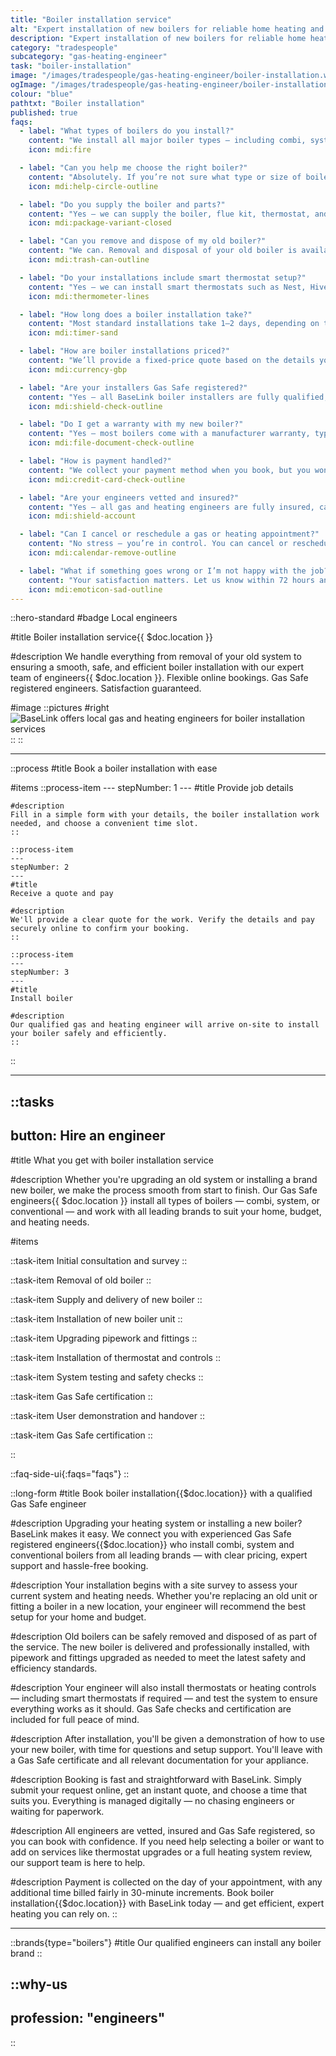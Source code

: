 ```yaml
---
title: "Boiler installation service"
alt: "Expert installation of new boilers for reliable home heating and hot water"
description: "Expert installation of new boilers for reliable home heating and hot water"
category: "tradespeople"
subcategory: "gas-heating-engineer"
task: "boiler-installation"
image: "/images/tradespeople/gas-heating-engineer/boiler-installation.webp"
ogImage: "/images/tradespeople/gas-heating-engineer/boiler-installation.webp"
colour: "blue"
pathtxt: "Boiler installation"
published: true
faqs:
  - label: "What types of boilers do you install?"
    content: "We install all major boiler types – including combi, system, and conventional – from top brands like Worcester Bosch, Vaillant, Ideal, Baxi and more. Whether you're upgrading or replacing, we’ll help you find the right fit."
    icon: mdi:fire

  - label: "Can you help me choose the right boiler?"
    content: "Absolutely. If you’re not sure what type or size of boiler you need, just let us know in the booking form. Our engineers will assess your property and recommend a boiler that suits your space, usage, and budget."
    icon: mdi:help-circle-outline

  - label: "Do you supply the boiler and parts?"
    content: "Yes – we can supply the boiler, flue kit, thermostat, and any parts needed for a full installation. Let us know your preferences or brand requirements during booking, and we’ll include everything in your tailored quote."
    icon: mdi:package-variant-closed

  - label: "Can you remove and dispose of my old boiler?"
    content: "We can. Removal and disposal of your old boiler is available as an add-on – just tick the box when booking and we’ll handle it safely, following all local disposal regulations."
    icon: mdi:trash-can-outline

  - label: "Do your installations include smart thermostat setup?"
    content: "Yes – we can install smart thermostats such as Nest, Hive, Tado and more as part of your boiler installation. Just let us know which model you have (or want), and we’ll include it in the setup."
    icon: mdi:thermometer-lines

  - label: "How long does a boiler installation take?"
    content: "Most standard installations take 1–2 days, depending on the type of boiler and if pipework needs adjusting. We’ll give you a clear time estimate before the job begins so you know what to expect."
    icon: mdi:timer-sand

  - label: "How are boiler installations priced?"
    content: "We’ll provide a fixed-price quote based on the details you provide in the booking form. It will include the boiler, parts, labour and any add-ons. You’ll see a full breakdown before you commit – no surprises on the day."
    icon: mdi:currency-gbp

  - label: "Are your installers Gas Safe registered?"
    content: "Yes – all BaseLink boiler installers are fully qualified, insured, and Gas Safe registered. We only work with vetted engineers who meet our high standards of service and safety."
    icon: mdi:shield-check-outline

  - label: "Do I get a warranty with my new boiler?"
    content: "Yes – most boilers come with a manufacturer warranty, typically ranging from 5 to 10 years. We’ll register your new boiler with the manufacturer and provide you with the full warranty info after installation."
    icon: mdi:file-document-check-outline

  - label: "How is payment handled?"
    content: "We collect your payment method when you book, but you won’t be charged until the day of the job. The full amount is processed securely online after the work is complete. Any extra time is billed in clear 30-minute increments."
    icon: mdi:credit-card-check-outline

  - label: "Are your engineers vetted and insured?"
    content: "Yes – all gas and heating engineers are fully insured, carefully vetted and Gas Safe registered where relevant. We run background checks, interview each candidate, and assess their experience before they join BaseLink. But it doesn’t stop there – we collect ongoing feedback after every job to make sure only the best stick around. So you get safe, reliable service every time."
    icon: mdi:shield-account

  - label: "Can I cancel or reschedule a gas or heating appointment?"
    content: "No stress – you’re in control. You can cancel or reschedule your booking anytime up to 24 hours before the job, free of charge. Just log in to your account and manage everything online in a few clicks. Need to make a last-minute change? We’ll do our best to help – just get in touch."
    icon: mdi:calendar-remove-outline

  - label: "What if something goes wrong or I’m not happy with the job?"
    content: "Your satisfaction matters. Let us know within 72 hours and we’ll put things right – whether it’s a revisit or a refund. We review feedback after every job to keep our service standards high."
    icon: mdi:emoticon-sad-outline
---
```


::hero-standard
#badge
Local engineers

#title
Boiler installation service{{ $doc.location }}

#description
We handle everything from removal of your old system to ensuring a smooth, safe, and efficient boiler installation with our expert team of engineers{{ $doc.location }}. Flexible online bookings. Gas Safe registered engineers. Satisfaction guaranteed.

#image
    ::pictures
    #right
    ![BaseLink offers local gas and heating engineers for boiler installation services](/images/tradespeople/gas-heating-engineer/boiler-installation.webp)
    ::
::

---

::process
#title
Book a boiler installation with ease

#items
    ::process-item
    ---
    stepNumber: 1
    ---
    #title
    Provide job details

    #description
    Fill in a simple form with your details, the boiler installation work needed, and choose a convenient time slot.
    ::
    
    ::process-item
    ---
    stepNumber: 2
    ---
    #title
    Receive a quote and pay

    #description
    We'll provide a clear quote for the work. Verify the details and pay securely online to confirm your booking.
    ::

    ::process-item
    ---
    stepNumber: 3
    ---
    #title
    Install boiler

    #description
    Our qualified gas and heating engineer will arrive on-site to install your boiler safely and efficiently.
    ::
::

---

::tasks
---
button: Hire an engineer
---

#title
What you get with boiler installation service

#description
Whether you're upgrading an old system or installing a brand new boiler, we make the process smooth from start to finish. Our Gas Safe engineers{{ $doc.location }} install all types of boilers — combi, system, or conventional — and work with all leading brands to suit your home, budget, and heating needs.

#items

  ::task-item
  Initial consultation and survey
  ::

  ::task-item
  Removal of old boiler
  :: 

  ::task-item
  Supply and delivery of new boiler
  ::

  ::task-item
  Installation of new boiler unit
  ::

  ::task-item
  Upgrading pipework and fittings
  ::

  ::task-item
  Installation of thermostat and controls
  ::

  ::task-item
  System testing and safety checks
  ::

  ::task-item
  Gas Safe certification
  ::

  ::task-item
  User demonstration and handover
  ::

  ::task-item
  Gas Safe certification
  ::

::


::faq-side-ui{:faqs="faqs"}
::


::long-form
#title
Book boiler installation{{$doc.location}} with a qualified Gas Safe engineer

#description
Upgrading your heating system or installing a new boiler? BaseLink makes it easy. We connect you with experienced Gas Safe registered engineers{{$doc.location}} who install combi, system and conventional boilers from all leading brands — with clear pricing, expert support and hassle-free booking.

#description
Your installation begins with a site survey to assess your current system and heating needs. Whether you're replacing an old unit or fitting a boiler in a new location, your engineer will recommend the best setup for your home and budget.

#description
Old boilers can be safely removed and disposed of as part of the service. The new boiler is delivered and professionally installed, with pipework and fittings upgraded as needed to meet the latest safety and efficiency standards.

#description
Your engineer will also install thermostats or heating controls — including smart thermostats if required — and test the system to ensure everything works as it should. Gas Safe checks and certification are included for full peace of mind.

#description
After installation, you'll be given a demonstration of how to use your new boiler, with time for questions and setup support. You'll leave with a Gas Safe certificate and all relevant documentation for your appliance.

#description
Booking is fast and straightforward with BaseLink. Simply submit your request online, get an instant quote, and choose a time that suits you. Everything is managed digitally — no chasing engineers or waiting for paperwork.

#description
All engineers are vetted, insured and Gas Safe registered, so you can book with confidence. If you need help selecting a boiler or want to add on services like thermostat upgrades or a full heating system review, our support team is here to help.

#description
Payment is collected on the day of your appointment, with any additional time billed fairly in 30-minute increments. Book boiler installation{{$doc.location}} with BaseLink today — and get efficient, expert heating you can rely on.
::

---

::brands{type="boilers"}
#title
Our qualified engineers can install any boiler brand
::

::why-us
---
profession: "engineers"
---
::